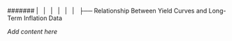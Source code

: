 ####### |   |   |   |   |   |   ├── Relationship Between Yield Curves and Long-Term Inflation Data

*Add content here*